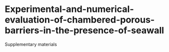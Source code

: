 # Experimental-and-numerical-evaluation-of-chambered-porous-barriers-in-the-presence-of-seawall
Supplementary materials
